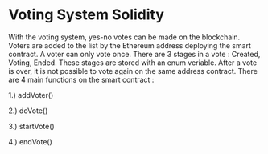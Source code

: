 # Voting System Solidity
With the voting system, yes-no votes can be made on the blockchain. Voters are added to the list by the Ethereum address deploying the smart contract. A voter can only vote once. There are 3 stages in a vote : Created, Voting, Ended. These stages are stored with an enum veriable. After a vote is over, it is not possible to vote again on the same address contract. There are 4 main functions on the smart contract :

1.) addVoter()

2.) doVote()

3.) startVote()

4.) endVote()
